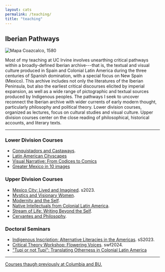 ```yaml
---
layout: cats
permalink: /teaching/
title: "teaching"
---
```


## Iberian Pathways 

![Mapa Coazcalco, 1580](https://materialescartografiamexicana.files.wordpress.com/2014/04/1186-oyb-7272-a.jpg)

Most of my teaching at UC Irvine involves unearthing critical pathways within a broadly-defined Iberian archive---that is, the textual and visual culture produced in Spain and Colonial Latin America during the three centuries of Spanish domination, with a special focus on New Spain (Mexico). This archive includes not only the literatures of the Iberian Peninsula, but also the earliest critical discourses elicited by imperial expansion, as well as a wide range of pictographic and textual sources produced by Indigenous peoples. The pathways I seek to uncover reconnect the Iberian archive with wider currents of early modern thought, particularly philosophy and political theory. Lower division courses, organized as lectures, focus on cultural studies and visual culture. Upper division courses center on the close reading of philosophical, historical accounts, and literary texts.

---

### Lower Division Courses

- [Conquistadors and Castaways](/castaways/).
- [Latin American Cityscapes]()
- [Visual Narrative: From Codices to Comics]()
- [Greater Mexico in 10 images]()

### Upper Division Courses
- [Mexico City: Lived and Imagined](). s2023.
- [Mystics and Visionary Women](/misticas/).
- [Modernity and the Self](/modern-self/).
- [Native Intellectuals from Colonial Latin America](/native-historians/).
- [Stream of Life: Writing Beyond the Self](/beyond-self/).
- [Cervantes and Philosophy](/cervantes/).

### Doctoral Seminars
- [Indigenous Inscription: Alternative Literacies in the Americas](). sS2023.
- [Critical Theory Workshop: Flowering Voices](). swf2024.
- ["Tupi or not Tupi": Translating Otherness in Colonial Latin America](/translation-seminar/)

--- 

[Courses thaugh previously at Columbia and BU.](/past-courses/)

